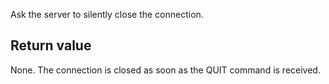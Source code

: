 

Ask the server to silently close the connection.

## Return value

None. The connection is closed as soon as the QUIT command is received.



